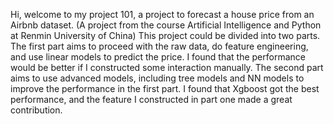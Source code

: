 Hi, welcome to my project 101, a project to forecast a house price from an Airbnb dataset. (A project from the course Artificial Intelligence and Python at Renmin University of China)
This project could be divided into two parts. 
The first part aims to proceed with the raw data, do feature engineering, and use linear models to predict the price. I found that the performance would be better if I constructed some interaction manually.
The second part aims to use advanced models, including tree models and NN models to improve the performance in the first part. I found that Xgboost got the best performance, and the feature I constructed in part one made a great contribution.
